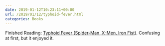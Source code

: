 ```yaml
---
date: 2019-01-12T10:23:11+00:00
url: /2019/01/12/typhoid-fever.html
categories: Books
---
```

Finished Reading: [Typhoid Fever (Spider-Man, X-Men, Iron Fist)](https://comicstore.marvel.com/Typhoid-Fever/digital-comic/50677). Confusing at first, but it enjoyed it.


